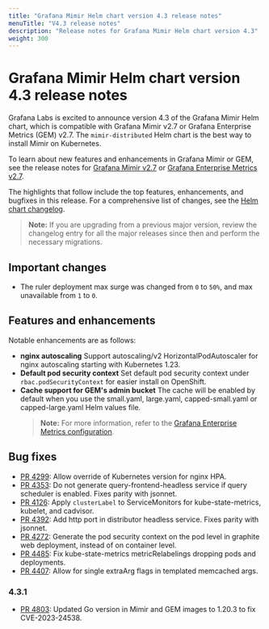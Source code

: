 ```yaml
---
title: "Grafana Mimir Helm chart version 4.3 release notes"
menuTitle: "V4.3 release notes"
description: "Release notes for Grafana Mimir Helm chart version 4.3"
weight: 300
---
```


# Grafana Mimir Helm chart version 4.3 release notes

Grafana Labs is excited to announce version 4.3 of the Grafana Mimir Helm chart, which is compatible with Grafana Mimir v2.7 or Grafana Enterprise Metrics (GEM) v2.7. The `mimir-distributed` Helm chart is the best way to install Mimir on Kubernetes.

To learn about new features and enhancements in Grafana Mimir or GEM, see the release notes for [Grafana Mimir v2.7](/docs/mimir/v2.7.x/release-notes/v2.7/) or [Grafana Enterprise Metrics v2.7](/docs/enterprise-metrics/v2.7.x/release-notes/v2-7/).

The highlights that follow include the top features, enhancements, and bugfixes in this release. For a comprehensive list of changes, see the [Helm chart changelog](https://github.com/grafana/mimir/tree/main/operations/helm/charts/mimir-distributed/CHANGELOG.md).

> **Note:** If you are upgrading from a previous major version, review the changelog entry for all the major releases since then and perform the necessary migrations.

## Important changes

- The ruler deployment max surge was changed from `0` to `50%`, and max unavailable from `1` to `0`.

## Features and enhancements

Notable enhancements are as follows:

- **nginx autoscaling**
  Support autoscaling/v2 HorizontalPodAutoscaler for nginx autoscaling starting with Kubernetes 1.23.
- **Default pod security context**
  Set default pod security context under `rbac.podSecurityContext` for easier install on OpenShift.
- **Cache support for GEM's admin bucket**
  The cache will be enabled by default when you use the small.yaml, large.yaml, capped-small.yaml
  or capped-large.yaml Helm values file.
  > **Note:** For more information, refer to the [Grafana Enterprise Metrics configuration](/docs/enterprise-metrics/v2.7.x/config/).

## Bug fixes

- [PR 4299](https://github.com/grafana/mimir/pull/4299): Allow override of Kubernetes version for nginx HPA.
- [PR 4353](https://github.com/grafana/mimir/pull/4353): Do not generate query-frontend-headless service if query scheduler is enabled. Fixes parity with jsonnet.
- [PR 4126](https://github.com/grafana/mimir/pull/4126): Apply `clusterLabel` to ServiceMonitors for kube-state-metrics, kubelet, and cadvisor.
- [PR 4392](https://github.com/grafana/mimir/pull/4392): Add http port in distributor headless service. Fixes parity with jsonnet.
- [PR 4272](https://github.com/grafana/mimir/pull/4272): Generate the pod security context on the pod level in graphite web deployment, instead of on container level.
- [PR 4485](https://github.com/grafana/mimir/pull/4485): Fix kube-state-metrics metricRelabelings dropping pods and deployments.
- [PR 4407](https://github.com/grafana/mimir/pull/4485): Allow for single extraArg flags in templated memcached args.

### 4.3.1

- [PR 4803](https://github.com/grafana/mimir/pull/4803): Updated Go version in Mimir and GEM images to 1.20.3 to fix CVE-2023-24538.
